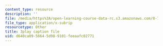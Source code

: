```yaml
---
content_type: resource
description: ''
file: /media/https%3A/open-learning-course-data-rc.s3.amazonaws.com/8-701-introduction-to-nuclear-and-particle-physics-fall-2020/d640ca0956645d989101feeaafc02771_QDIdZR9G2UU.vtt
file_type: application/x-subrip
resourcetype: Other
title: 3play caption file
uid: d640ca09-5664-5d98-9101-feeaafc02771
---
```

